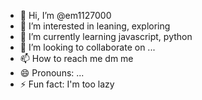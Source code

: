- 👋 Hi, I’m @em1127000
- 👀 I’m interested in leaning, exploring
- 🌱 I’m currently learning javascript, python
- 💞️ I’m looking to collaborate on ...
- 📫 How to reach me dm me
- 😄 Pronouns: ...
- ⚡ Fun fact: I'm too lazy

<!---
em1127000/em1127000 is a ✨ special ✨ repository because its `README.md` (this file) appears on your GitHub profile.
You can click the Preview link to take a look at your changes.
--->
